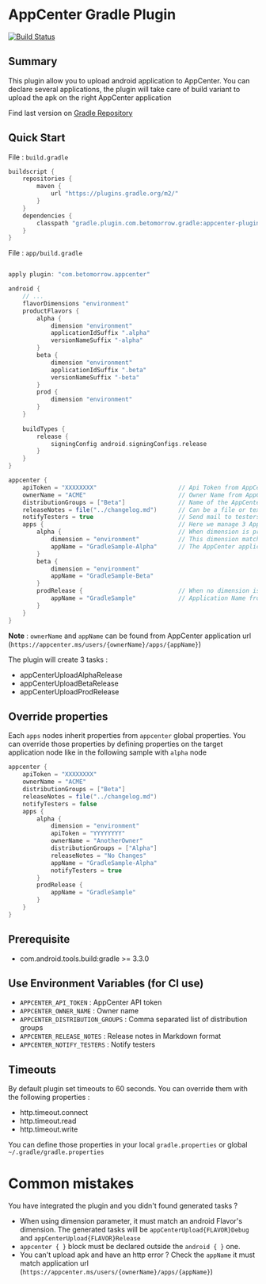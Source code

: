 # AppCenter Gradle Plugin

[![Build Status](https://travis-ci.com/oliviergauthier/gradle-appcenter-plugin.svg?branch=master)](https://travis-ci.com/oliviergauthier/gradle-appcenter-plugin.svg?branch=master)

## Summary

This plugin allow you to upload android application to AppCenter. You can declare several applications, the plugin will take care of build variant to upload the apk on the right AppCenter application

Find last version on [Gradle Repository](https://plugins.gradle.org/plugin/com.betomorrow.appcenter)

## Quick Start

File : `build.gradle`

```groovy
buildscript {
    repositories {
        maven {
            url "https://plugins.gradle.org/m2/"
        }
    }
    dependencies {
        classpath "gradle.plugin.com.betomorrow.gradle:appcenter-plugin:1.1.11"
    }
}

```

File : `app/build.gradle`

```groovy

apply plugin: "com.betomorrow.appcenter"

android {
    // ...
    flavorDimensions "environment"
    productFlavors {
        alpha {
            dimension "environment"
            applicationIdSuffix ".alpha"
            versionNameSuffix "-alpha"
        }
        beta {
            dimension "environment"
            applicationIdSuffix ".beta"
            versionNameSuffix "-beta"
        }
        prod {
            dimension "environment"
        }
    }
    
    buildTypes {
        release {
            signingConfig android.signingConfigs.release
        }
    }
}

appcenter {
    apiToken = "XXXXXXXX"                       // Api Token from AppCenter user profile
    ownerName = "ACME"                          // Owner Name from AppCenter Application (see following note)
    distributionGroups = ["Beta"]               // Name of the AppCenter Distribution Group
    releaseNotes = file("../changelog.md")      // Can be a file or text
    notifyTesters = true                        // Send mail to testers
    apps {                                      // Here we manage 3 AppCenter applications : alpha, beta and prod
        alpha {                                 // When dimension is provided, this name match the productFlavor name
            dimension = "environment"           // This dimension match the flavor dimension
            appName = "GradleSample-Alpha"      // The AppCenter application name
        }
        beta {
            dimension = "environment"
            appName = "GradleSample-Beta"
        }
        prodRelease {                           // When no dimension is provided, this name match the full variant name
            appName = "GradleSample"            // Application Name from AppCenter (see following note)
        }
    }
}

```
**Note** : `ownerName` and `appName` can be found from AppCenter application url (`https://appcenter.ms/users/{ownerName}/apps/{appName}`) 


The plugin will create 3 tasks :

- appCenterUploadAlphaRelease
- appCenterUploadBetaRelease
- appCenterUploadProdRelease


## Override properties

Each `apps` nodes inherit properties from `appcenter` global properties. You can override those properties by defining properties on the target application node like in the following sample with `alpha` node

```groovy
appcenter {
    apiToken = "XXXXXXXX"
    ownerName = "ACME"
    distributionGroups = ["Beta"]
    releaseNotes = file("../changelog.md")
    notifyTesters = false
    apps {      
        alpha {
            dimension = "environment"
            apiToken = "YYYYYYYY"
            ownerName = "AnotherOwner"
            distributionGroups = ["Alpha"]
            releaseNotes = "No Changes"
            appName = "GradleSample-Alpha"
            notifyTesters = true
        }
        prodRelease {           
            appName = "GradleSample"
        }
    }
}
```

## Prerequisite
- com.android.tools.build:gradle >= 3.3.0

## Use Environment Variables (for CI use)
- `APPCENTER_API_TOKEN` : AppCenter API token
- `APPCENTER_OWNER_NAME` : Owner name
- `APPCENTER_DISTRIBUTION_GROUPS` : Comma separated list of distribution groups 
- `APPCENTER_RELEASE_NOTES` : Release notes in Markdown format
- `APPCENTER_NOTIFY_TESTERS` : Notify testers

## Timeouts
By default plugin set timeouts to 60 seconds. You can override them with the following properties :
- http.timeout.connect
- http.timeout.read
- http.timeout.write

You can define those properties in your local `gradle.properties` or global `~/.gradle/gradle.properties`

# Common mistakes
You have integrated the plugin and you didn't found generated tasks ?

- When using dimension parameter, it must match an android Flavor's dimension. The generated tasks will be `appCenterUpload{FLAVOR}Debug` and `appCenterUpload{FLAVOR}Release`
- `appcenter { }` block must be declared outside the `android { }` one.
- You can't upload apk and have an http error ? Check the `appName` it must match application url (`https://appcenter.ms/users/{ownerName}/apps/{appName}`)
